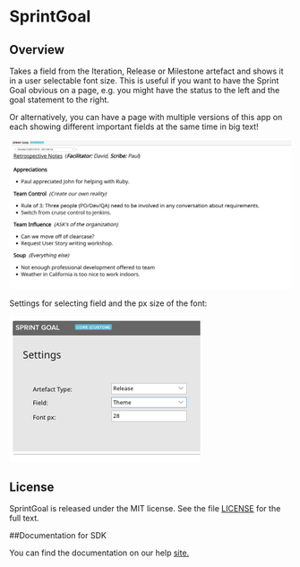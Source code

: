 SprintGoal
=========================

## Overview

Takes a field from the Iteration, Release or Milestone artefact and shows it in a user selectable font size. This is useful if you want to have the Sprint Goal obvious on a page, e.g. you might have the status to the left and the goal statement to the right.

Or alternatively, you can have a page with multiple versions of this app on each showing different important fields at the same time in big text!

![alt text](https://github.com/nikantonelli/Display-a-Sprint-Goal/blob/master/Images/SprintGoal.png)

Settings for selecting field and the px size of the font:

![alt text](https://github.com/nikantonelli/Display-a-Sprint-Goal/blob/master/Images/Settings.png)


## License

SprintGoal is released under the MIT license.  See the file [LICENSE](./LICENSE) for the full text.

##Documentation for SDK

You can find the documentation on our help [site.](https://help.rallydev.com/apps/2.1/doc/)
